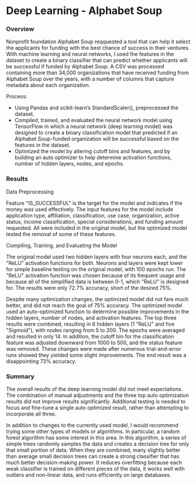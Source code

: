 # Deep Learning - Alphabet Soup

### Overview
Nonprofit foundation Alphabet Soup reqquested a tool that can help it select the applicants for funding with the best chance of success in their ventures. With machine learning and neural networks, I used the features in the dataset to create a binary classifier that can predict whether applicants will be successful if funded by Alphabet Soup. A CSV was processed containing more than 34,000 organizations that have received funding from Alphabet Soup over the years, with a number of columns that capture metadata about each organization.  

Process:
* Using Pandas and scikit-learn’s StandardScaler(), preprocessed the dataset.
* Compiled, trained, and evaluated the neural network model using TensorFlow in which a neural network (deep learning model) was designed to create a binary classification model that predicted if an Alphabet Soup-funded organization will be successful based on the features in the dataset.
* Optimized the model by altering cutoff bins and features, and by building an auto optimizer to help determine activation functions, number of hidden layers, nodes, and epochs.

### Results
Data Preprocessing

Feature "IS_SUCCESSFUL" is the target for the model and indicates if the money was used effectively.
The input features for the model include application type, affiliation, classification, use case, organization, active status, income classification, special considerations, and funding amount requested. All were included in the original model, but the optimized model tested the removal of some of these features.

Compiling, Training, and Evaluating the Model

The original model used two hidden layers with four neurons each, and the "ReLU" activation functions for both. Neurons and layers were kept lower for simple baseline testing on the original model, with 100 epochs run. The "ReLU" activation function was chosen because of its frequent usage and because all of the simplified data is between 0-1, which "ReLU" is designed for. The results were only 72.7% accuracy, short of the desired 75%.

Despite many optimization changes, the optimized model did not fare much better, and did not reach the goal of 75% accuracy. The optimized model used an auto-optimized function to determine possible improvements in the hidden layers, number of nodes, and activation features. The top three results were combined, resulting in 6 hidden layers (1 "ReLU" and five "Sigmoid"), with nodes ranging from 5 to 200. The epochs were averaged and resulted in only 14. In addition, the cutoff bin for the classification feature was adjusted downward from 1000 to 500, and the status feature was removed. These changes were made after numerous trial-and-error runs showed they yielded some slight improvements. The end result was a disappointing 73% accuracy.

### Summary
The overall results of the deep learning model did not meet expectations. The combination of manual adjustments and the three top auto optimization results did not improve results significantly. Additional testing is needed to focus and fine-tune a single auto optimized result, rather than attempting to incorporate all three.  

In addition to changes to the currently used model, I would recommend trying some other types of models or algorithms.  In particular, a random forest algorithm has some interest in this area. In this algorithm, a series of simple trees randomly samples the data and creates a decision tree for only that small portion of data. When they are combined, many slightly better than average small decision trees can create a strong classifier that has much better decision-making power. It reduces overfitting because each weak classifier is trained on different pieces of the data, it works well with outliers and non-linear data, and runs efficiently on large databases.
